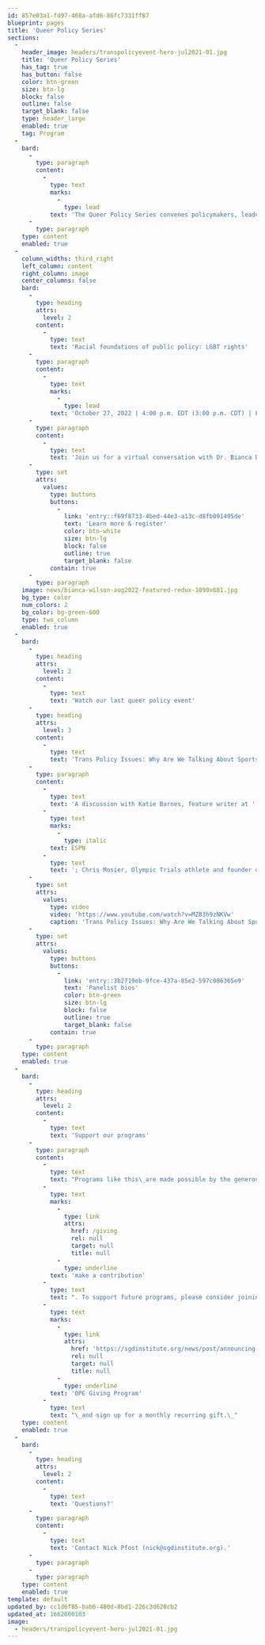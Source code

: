 ```yaml
---
id: 857e03a1-fd97-468a-afd6-86fc7331ff87
blueprint: pages
title: 'Queer Policy Series'
sections:
  -
    header_image: headers/transpolicyevent-hero-jul2021-01.jpg
    title: 'Queer Policy Series'
    has_tag: true
    has_button: false
    color: btn-green
    size: btn-lg
    block: false
    outline: false
    target_blank: false
    type: header_large
    enabled: true
    tag: Program
  -
    bard:
      -
        type: paragraph
        content:
          -
            type: text
            marks:
              -
                type: lead
            text: 'The Queer Policy Series convenes policymakers, leaders, and students to examine policies at various levels that impact queer and trans students and youth, and provides tools for effecting policy changes that embrace and affirm diverse sexualities and genders.'
      -
        type: paragraph
    type: content
    enabled: true
  -
    column_widths: third_right
    left_column: content
    right_column: image
    center_columns: false
    bard:
      -
        type: heading
        attrs:
          level: 2
        content:
          -
            type: text
            text: 'Racial foundations of public policy: LGBT rights'
      -
        type: paragraph
        content:
          -
            type: text
            marks:
              -
                type: lead
            text: 'October 27, 2022 | 4:00 p.m. EDT (3:00 p.m. CDT) | Free'
      -
        type: paragraph
        content:
          -
            type: text
            text: 'Join us for a virtual conversation with Dr. Bianca D.M. Wilson and Dr. Celeste Watkins-Hayes, in partnership with the University of Michigan.'
      -
        type: set
        attrs:
          values:
            type: buttons
            buttons:
              -
                link: 'entry::f69f8733-4bed-44e3-a13c-d8fb091495de'
                text: 'Learn more & register'
                color: btn-white
                size: btn-lg
                block: false
                outline: true
                target_blank: false
            contain: true
      -
        type: paragraph
    image: news/bianca-wilson-aug2022-featured-redux-1090x681.jpg
    bg_type: color
    num_colors: 2
    bg_color: bg-green-600
    type: two_column
    enabled: true
  -
    bard:
      -
        type: heading
        attrs:
          level: 2
        content:
          -
            type: text
            text: 'Watch our last queer policy event'
      -
        type: heading
        attrs:
          level: 3
        content:
          -
            type: text
            text: 'Trans Policy Issues: Why Are We Talking About Sports (2021)'
      -
        type: paragraph
        content:
          -
            type: text
            text: 'A discussion with Katie Barnes, feature writer at '
          -
            type: text
            marks:
              -
                type: italic
            text: ESPN
          -
            type: text
            text: '; Chris Mosier, Olympic Trials athlete and founder of TransAthlete.com; and Naomi Goldberg, deputy director and LGBTQ program director at the Movement Advancement Project. Co-sponsored by the Gerald R. Ford School of Public Policy at the University of Michigan.'
      -
        type: set
        attrs:
          values:
            type: video
            video: 'https://www.youtube.com/watch?v=MZ83h9zNKVw'
            caption: 'Trans Policy Issues: Why Are We Talking About Sports?'
      -
        type: set
        attrs:
          values:
            type: buttons
            buttons:
              -
                link: 'entry::3b2719eb-9fce-437a-85e2-597c086365e9'
                text: 'Panelist bios'
                color: btn-green
                size: btn-lg
                block: false
                outline: true
                target_blank: false
            contain: true
      -
        type: paragraph
    type: content
    enabled: true
  -
    bard:
      -
        type: heading
        attrs:
          level: 2
        content:
          -
            type: text
            text: 'Support our programs'
      -
        type: paragraph
        content:
          -
            type: text
            text: "Programs like this\_are made possible by the generous financial support of grassroots donors. If you learned something from this program, please "
          -
            type: text
            marks:
              -
                type: link
                attrs:
                  href: /giving
                  rel: null
                  target: null
                  title: null
              -
                type: underline
            text: 'make a contribution'
          -
            type: text
            text: ". To support future programs, please consider joining the\_"
          -
            type: text
            marks:
              -
                type: link
                attrs:
                  href: 'https://sgdinstitute.org/news/post/announcing-ope-giving-program'
                  rel: null
                  target: null
                  title: null
              -
                type: underline
            text: 'OPE Giving Program'
          -
            type: text
            text: "\_and sign up for a monthly recurring gift.\_"
    type: content
    enabled: true
  -
    bard:
      -
        type: heading
        attrs:
          level: 2
        content:
          -
            type: text
            text: 'Questions?'
      -
        type: paragraph
        content:
          -
            type: text
            text: 'Contact Nick Pfost (nick@sgdinstitute.org).'
      -
        type: paragraph
      -
        type: paragraph
    type: content
    enabled: true
template: default
updated_by: cc1d6f85-bab6-480d-8bd1-226c3d628cb2
updated_at: 1662600103
image:
  - headers/transpolicyevent-hero-jul2021-01.jpg
---
```

